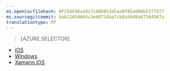 ```yaml
---
ms.openlocfilehash: 0f25d550a3d17c88b853d5aa0f85a986b5377d77
ms.sourcegitcommit: bab1265d669c3e6871daa7cb8a5640a47104947a
translationtype: MT
---
```

> [AZURE.SELECTOR]
- [iOS](../articles/app-service-mobile-dotnet-backend-ios-push-notifications-to-users-preview.md)
- [Windows](../articles/app-service-mobile-dotnet-backend-windows-store-dotnet-push-notifications-to-users-preview.md)
- [Xamarin.iOS](../articles/app-service-mobile-dotnet-backend-xamarin-ios-push-notifications-to-user-preview.md)
